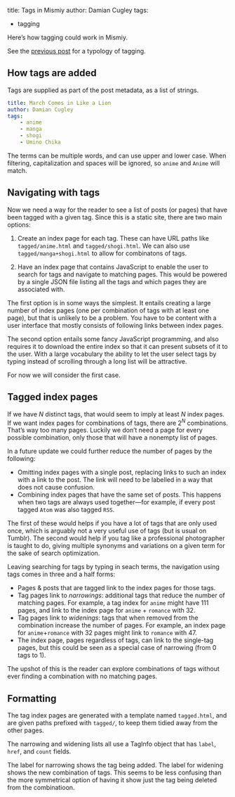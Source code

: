 title: Tags in Mismiy
author: Damian Cugley
tags: 
- tagging

Here’s how tagging could work in Mismiy.

See the [previous post] for a typology of tagging. 

[previous post]: 2024-09-08-tags.html

## How tags are added

Tags are supplied as part of the post metadata, as a list of strings.

```yaml
title: March Comes in Like a Lion
author: Damian Cugley
tags:
    - anime
    - manga
    - shogi
    - Umino Chika
```

The terms can be multiple words, and can use upper and lower case. When 
filtering, capitalization and spaces will be ignored, so `anime` and `Anime`
will match.

## Navigating with tags

Now we need a way for the reader to see a list of posts (or pages) that have
been tagged with a given tag. Since this is a static site, there are two main options:

1. Create an index page for each tag. These can have URL paths
like `tagged/anime.html` and `tagged/shogi.html`. We can also use
`tagged/manga+shogi.html` to allow for combinatons of tags.

2. Have an index page that contains JavaScript to enable the user to search
for tags and navigate to matching pages. This would be powered by a single
JSON file listing all the tags and which pages they are associated with.

The first option is in some ways the simplest. It entails creating a large
number of index pages (one per combination of tags with at least one page), but that is unlikely to
be a problem. You have to be content with a user interface that mostly
consists of following links between index pages.

The second option entails some fancy JavaScript programming, and also requires
it to download the entire index so that it can present subsets of it to the
user. With a large vocabulary the ability to let the user select tags by
typing instead of scrolling through a long list will be attractive.

For now we will consider the first case. 

## Tagged index pages

If we have _N_ distinct tags, that would seem to imply at least _N_ index pages.
If we want index pages for combinations of tags, there are 2<sup>_N_</sup> combinations.
That’s way too many pages. Luckily we don’t need a page for every possible combination, 
only those that will have a nonempty list of pages.

In a future update we could further reduce the number of pages by the following:

- Omitting index pages with a single post, replacing links to such an index
  with a link  to the post. The link will need to be labelled in a way that does
  not cause confusion.
- Combining index pages that have the same set of posts. This happens when
  two tags are always used together—for example, if every post tagged `Atom`
  was also tagged `RSS`.

The first of these would helps if you have a lot of tags that are only used
once, which is arguably not a very useful use of tags (but is usual on Tumblr). 
The second would help if you
tag like a professional photographer is taught to do, giving multiple synonyms
and variations on a given term for the sake of search optimization.

Leaving searching for tags by typing in seach terms, the navigation using tags comes 
in three and a half forms:

- Pages & posts that are tagged link to the index pages for those tags.
- Tag pages link to _narrowings_: additional tags that reduce the number of matching
  pages. For example, a tag index for `anime` might have 111 
  pages, and link to the index page for `anime` + `romance` with 32.
- Tag pages link to _widenings_: tags that when removed from the combination
  increase the number of pages. For example, an index page for `anime`+`romance` with 32
  pages might link to `romance` with 47.
- The index page, pages regardless of tags, can link to the single-tag pages,
  but this could be seen as a special case of narrowing (from 0 tags to 1).

The upshot of this is the reader can explore combinations of tags without ever finding
a combination with no matching pages. 

## Formatting

The tag index pages are generated with a template named `tagged.html`, and are given 
paths prefixed with `tagged/`, to keep them tidied away from the other pages.

The narrowing and widening lists all use a TagInfo object that has `label`, `href`, 
and `count` fields.

The label for narrowing shows the tag being added. The label for widening shows the 
new combination of tags. This seems to be less confusing than the more symmetrical option
of having it show just the tag being deleted from the combinatioon.

